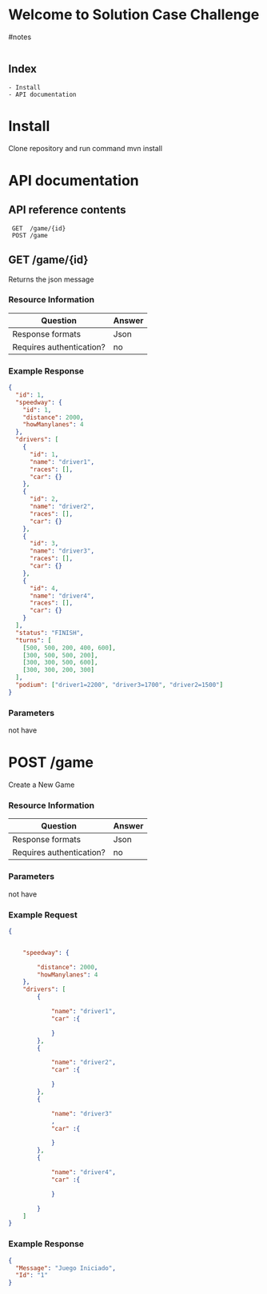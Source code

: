# Welcome to Solution Case Challenge

#notes

```

```

## Index

    - Install
    - API documentation

# Install

Clone repository and run command mvn install

# API documentation

## API reference contents

     GET  /game/{id}
     POST /game

## GET /game/{id}

Returns the json message

### Resource Information

| Question                 | Answer |
| ------------------------ | ------ |
| Response formats         | Json   |
| Requires authentication? | no     |

### Example Response

```json
{
  "id": 1,
  "speedway": {
    "id": 1,
    "distance": 2000,
    "howManylanes": 4
  },
  "drivers": [
    {
      "id": 1,
      "name": "driver1",
      "races": [],
      "car": {}
    },
    {
      "id": 2,
      "name": "driver2",
      "races": [],
      "car": {}
    },
    {
      "id": 3,
      "name": "driver3",
      "races": [],
      "car": {}
    },
    {
      "id": 4,
      "name": "driver4",
      "races": [],
      "car": {}
    }
  ],
  "status": "FINISH",
  "turns": [
    [500, 500, 200, 400, 600],
    [300, 500, 500, 200],
    [300, 300, 500, 600],
    [300, 300, 200, 300]
  ],
  "podium": ["driver1=2200", "driver3=1700", "driver2=1500"]
}
```

### Parameters

not have

# POST /game

Create a New Game

### Resource Information

| Question                 | Answer |
| ------------------------ | ------ |
| Response formats         | Json   |
| Requires authentication? | no     |

### Parameters

not have

### Example Request

```Json
{


    "speedway": {

        "distance": 2000,
        "howManylanes": 4
    },
    "drivers": [
        {

            "name": "driver1",
            "car" :{

            }
        },
        {

            "name": "driver2",
            "car" :{

            }
        },
        {

            "name": "driver3"
            ,
            "car" :{

            }
        },
        {

            "name": "driver4",
            "car" :{

            }

        }
    ]
}
```

### Example Response

```json
{
  "Message": "Juego Iniciado",
  "Id": "1"
}
```
